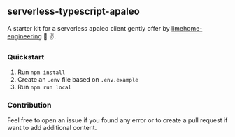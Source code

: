 ## serverless-typescript-apaleo

A starter kit for a serverless apaleo client gently offer by [limehome-engineering](https://medium.com/limehome-engineering) 🙌 ✌️.

### Quickstart

1. Run `npm install`
1. Create an `.env` file based on `.env.example`
1. Run `npm run local`

### Contribution

Feel free to open an issue if you found any error or to create a pull request if want to add additional content.
